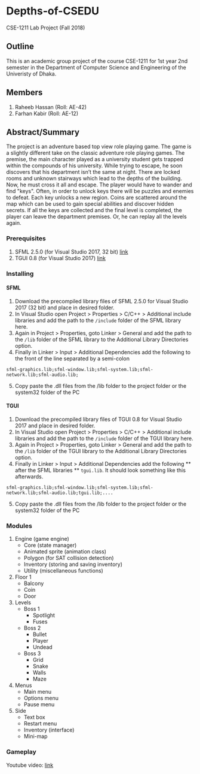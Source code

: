 # Depths-of-CSEDU
CSE-1211 Lab Project (Fall 2018)

## Outline
This is an academic group project of the course CSE-1211 for 1st year 2nd semester in the Department of Computer Science and Engineering of the Univeristy of Dhaka.

## Members
1. Raheeb Hassan (Roll: AE-42)
2. Farhan Kabir (Roll: AE-12)

## Abstract/Summary
The project is an adventure based top view role playing game.
The game is a slightly different take on the classic adventure role playing games. The premise, the main character played as a university student gets trapped within the compounds of his university. While trying to escape, he soon discovers that his department isn’t the same at night. There are locked rooms and unknown stairways which lead to the depths of the building. Now, he must cross it all and escape. The player would have to wander and find "keys". Often, in order to unlock keys there will be puzzles and enemies to defeat. Each key unlocks a new region. Coins are scattered around the map which can be used to gain special abilities and discover hidden secrets. If all the keys are collected and the final level is completed, the player can leave the department premises. Or, he can replay all the levels again.

### Prerequisites
1. SFML 2.5.0 (for Visual Studio 2017, 32 bit) [link](https://www.sfml-dev.org/download/sfml/2.5.0/)
2. TGUI 0.8 (for Visual Studio 2017) [link](https://tgui.eu/download/)

### Installing
#### SFML
1. Download the precompiled library files of SFML 2.5.0 for Visual Studio 2017 (32 bit) and place in desired folder.
2. In Visual Studio open Project > Properties > C/C++ > Additional include libraries and add the path to the `/include` folder of the SFML library here.
3. Again in Project > Properties, goto Linker > General and add the path to the `/lib` folder of the SFML library to the Additional Library Directories option.
4. Finally in Linker > Input > Additional Dependencies add the following to the front of the line separated by a semi-colon
```
sfml-graphics.lib;sfml-window.lib;sfml-system.lib;sfml-network.lib;sfml-audio.lib;
```
5. Copy paste the .dll files from the /lib folder to the project folder or the system32 folder of the PC
#### TGUI
1. Download the precompiled library files of TGUI 0.8 for Visual Studio 2017 and place in desired folder.
2. In Visual Studio open Project > Properties > C/C++ > Additional include libraries and add the path to the `/include` folder of the TGUI library here.
3. Again in Project > Properties, goto Linker > General and add the path to the `/lib` folder of the TGUI library to the Additional Library Directories option.
4. Finally in Linker > Input > Additional Dependencies add the following ** after the SFML libraries ** `tgui.lib`. It should look something like this afterwards.
```
sfml-graphics.lib;sfml-window.lib;sfml-system.lib;sfml-network.lib;sfml-audio.lib;tgui.lib;....
```
5. Copy paste the .dll files from the /lib folder to the project folder or the system32 folder of the PC

### Modules
1.	Engine (game engine)
    -	Core (state manager)
    -	Animated sprite (animation class)
    -	Polygon (for SAT collision detection)
    -	Inventory (storing and saving inventory)
    -	Utility (miscellaneous functions)
2.	Floor 1
    -	Balcony
    -	Coin
    -	Door
3.	Levels
    -	Boss 1
        -	Spotlight
        -	Fuses
    -	Boss 2
        -	Bullet
        -	Player
        -	Undead
    -	Boss 3
        -	Grid
        -	Snake
        -	Walls
        -	Maze
4.	Menus
    -	Main menu
    -	Options menu
    -	Pause menu
5.	Side
    -	Text box
    -	Restart menu
    -	Inventory (interface)
    -	Mini-map
    
### Gameplay
Youtube video: [link](https://youtu.be/coCe4rCoKEU)
